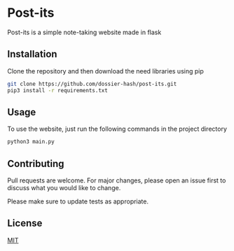 # Post-its

Post-its is a simple note-taking website made in flask

## Installation

Clone the repository and then download the need libraries using pip

```bash
git clone https://github.com/dossier-hash/post-its.git
pip3 install -r requirements.txt
```

## Usage

To use the website, just run the following commands in the project directory

```bash
python3 main.py
```

## Contributing
Pull requests are welcome. For major changes, please open an issue first to discuss what you would like to change.

Please make sure to update tests as appropriate.

## License
[MIT](https://choosealicense.com/licenses/mit/)